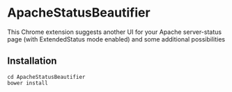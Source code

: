 # ApacheStatusBeautifier
This Chrome extension suggests another UI for your Apache server-status page (with ExtendedStatus mode enabled) and some additional possibilities

## Installation

    cd ApacheStatusBeautifier
    bower install
